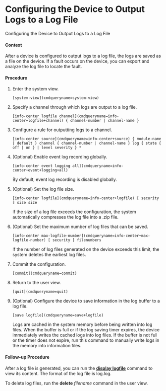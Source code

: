 Configuring the Device to Output Logs to a Log File
===================================================

Configuring the Device to Output Logs to a Log File

#### Context

After a device is configured to output logs to a log file, the logs are saved as a file on the device. If a fault occurs on the device, you can export and analyze the log file to locate the fault.


#### Procedure

1. Enter the system view.
   
   
   ```
   [system-view](cmdqueryname=system-view)
   ```
2. Specify a channel through which logs are output to a log file.
   
   
   ```
   [info-center logfile channel](cmdqueryname=info-center+logfile+channel) { channel-number | channel-name }
   ```
3. Configure a rule for outputting logs to a channel.
   
   
   ```
   [info-center source](cmdqueryname=info-center+source) { module-name | default } channel { channel-number | channel-name } log { state { off | on } | level severity } *
   ```
4. (Optional) Enable event log recording globally.
   
   
   ```
   [info-center event logging all](cmdqueryname=info-center+event+logging+all)
   ```
   
   
   
   By default, event log recording is disabled globally.
5. (Optional) Set the log file size.
   
   
   ```
   [info-center logfile](cmdqueryname=info-center+logfile) [ security ] size size
   ```
   
   If the size of a log file exceeds the configuration, the system automatically compresses the log file into a .zip file.
6. (Optional) Set the maximum number of log files that can be saved.
   
   
   ```
   [info-center max-logfile-number](cmdqueryname=info-center+max-logfile-number) [ security ] filenumbers
   ```
   
   If the number of log files generated on the device exceeds this limit, the system deletes the earliest log files.
7. Commit the configuration.
   
   
   ```
   [commit](cmdqueryname=commit)
   ```
8. Return to the user view.
   
   
   ```
   [quit](cmdqueryname=quit)
   ```
9. (Optional) Configure the device to save information in the log buffer to a log file.
   
   
   ```
   [save logfile](cmdqueryname=save+logfile)
   ```
   
   Logs are cached in the system memory before being written into log files. When the buffer is full or if the log saving timer expires, the device immediately writes the cached logs into log files. If the buffer is not full or the timer does not expire, run this command to manually write logs in the memory into information files.

#### Follow-up Procedure

After a log file is generated, you can run the [**display logfile**](cmdqueryname=display+logfile) command to view its content. The format of the log file is log.log.

To delete log files, run the **delete** *filename* command in the user view.